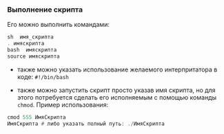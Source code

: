 ### Выполнение скрипта

Его можно выполнить командами:
```haskell
sh  имя_скрипта
. имяскрипта
bash  имяскрипта
source имяскрипта
```

* также можно указать использование желаемого интерпритатора в коде:
`#!/bin/bash`

* также можно запустить скрипт просто указав имя скрипта, но для этого потребуется сделать его исполняемым с помощью команды `chmod`.
Пример использования:
```haskell
cmod 555 ИмяСкрипта
ИмяСкрипта # либо указать полный путь: ./ИмяСкрипта
```



